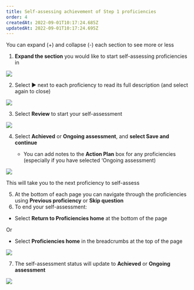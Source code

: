 ```yaml
---
title: Self-assessing achievement of Step 1 proficiencies​
order: 4
createdAt: 2022-09-01T10:17:24.685Z
updatedAt: 2022-09-01T10:17:24.695Z
---
```

You can expand (+) and collapse (-) each section to see more or less

1. **Expand the section** you would like to start self-assessing​ proficiencies in

![](/img/l_self-assess-proficiencies_0_3.png)

2. Select ▶︎ next to each proficiency to read its full description​ (and select again to close)

![](/img/l_self-assess-proficiencies_0_4.png)

3. Select **Review** to start your self-assessment​

![](/img/l_self-assess-proficiencies_1.png)

4. Select **Achieved** or **Ongoing assessment**, and **select Save and continue**​

   * You can add notes to the **Action Plan** box for any proficiencies (especially if you have selected ‘Ongoing assessment)​

![](/img/l_self-assess-proficiencies_2.png)

This will take you to the next proficiency to self-assess​

5. At the bottom of each page you can navigate through the proficiencies using **Previous proficiency** or **Skip question** 
6. To end your self-assessment:​

* Select **Return to Proficiencies home** at the bottom of the page

Or ​

* Select **Proficiencies home** in the breadcrumbs​ at the top of the page

![](/img/l_self-assess-proficiencies_12.png)

7. ​The self-assessment status will update to **Achieved** or **Ongoing assessment**​

![](/img/l_self-assess-proficiencies_3.png)